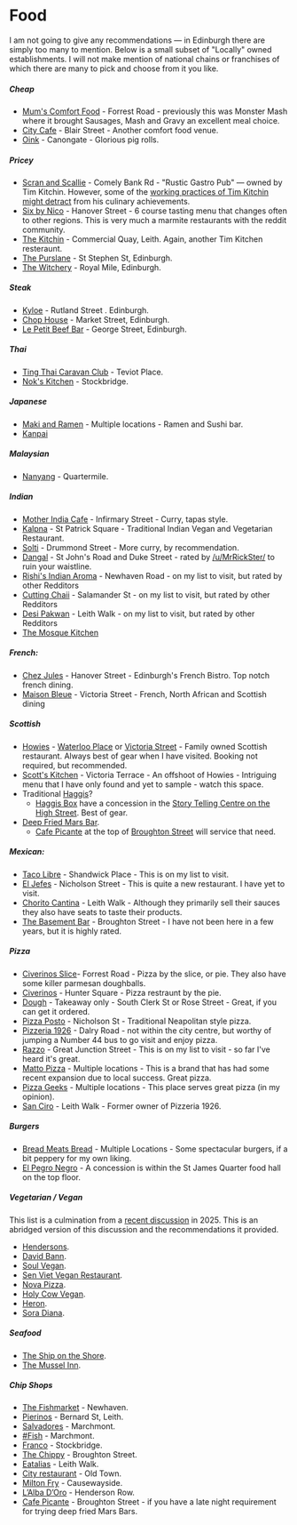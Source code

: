 # Food

I am not going to give any recommendations — in Edinburgh there are simply too many to mention. Below is a small subset of "Locally" owned establishments. I will not make mention of national chains or franchises of which there are many to pick and choose from it you like.

##### Cheap

* [Mum's Comfort Food](https://www.monstermashcafe.co.uk/) - Forrest Road - previously this was Monster Mash where it brought Sausages, Mash and Gravy an excellent meal choice.
* [City Cafe](https://www.thecitycafe.co.uk/) - Blair Street - Another comfort food venue.
* [Oink](https://www.oinkhogroast.co.uk/) - Canongate - Glorious pig rolls.

##### Pricey

* [Scran and Scallie](https://scranandscallie.com/) - Comely Bank Rd - "Rustic Gastro Pub" — owned by Tim Kitchin.  However, some of the [working practices of Tim Kitchin might detract](https://www.theguardian.com/uk-news/2021/jul/02/tom-kitchin-restaurant-staff-suspended-bullying-allegations-toxic-workplace-social-media-claims) from his culinary achievements.
* [Six by Nico](https://www.sixbynico.co.uk/edinburgh/) - Hanover Street - 6 course tasting menu that changes often to other regions. This is very much a marmite restaurants with the reddit community.
* [The Kitchin](https://thekitchin.com/) - Commercial Quay, Leith. Again, another Tim Kitchen resteraunt.
* [The Purslane](http://www.purslanerestaurant.co.uk/) - St Stephen St, Edinburgh.
* [The Witchery](https://www.thewitchery.com/dine/) - Royal Mile, Edinburgh.

##### Steak

* [Kyloe](https://kyloerestaurant.com/) - Rutland Street . Edinburgh.
* [Chop House](https://chophousesteak.co.uk) - Market Street, Edinburgh.
* [Le Petit Beef Bar](https://beefbar.com/le-petit-beefbar-edinburgh/) - George Street, Edinburgh.

##### Thai

* [Ting Thai Caravan Club](https://tingthai.co.uk/) - Teviot Place.
* [Nok's Kitchen](https://nokskitchen.co.uk/) - Stockbridge.

##### Japanese

* [Maki and Ramen](https://www.makiramen.com/our-venues/) - Multiple locations - Ramen and Sushi bar.
* [Kanpai](https://www.kanpaisushiedinburgh.co.uk/)

##### Malaysian

* [Nanyang](https://nanyangrestaurant.com/) - Quartermile.

##### Indian

* [Mother India Cafe](https://www.motherindia.co.uk/restaurant/mother-india-edinburgh/) - Infirmary Street -  Curry, tapas style.
* [Kalpna](https://bit.ly/47hPbyW) - St Patrick Square - Traditional Indian Vegan and Vegetarian Restaurant.
* [Solti](https://www.soltiedinburgh.co.uk/) - Drummond Street - More curry, by recommendation.
* [Dangal](https://dangal.co.uk/) - St John's Road and Duke Street - rated by [/u/MrRickSter/](https://www.reddit.com/user/MrRickSter/) to ruin your waistline.
* [Rishi's Indian Aroma](https://rishis.uk/edinburgh/) - Newhaven Road - on my list to visit, but rated by other Redditors
* [Cutting Chaii](https://cuttingchaii.co.uk/) - Salamander St - on my list to visit, but rated by other Redditors
* [Desi Pakwan](https://desipakwanonline.com/) - Leith Walk - on my list to visit, but rated by other Redditors
* [The Mosque Kitchen](http://mosquekitchen.com/)


##### French: 
* [Chez Jules](https://www.chezjulesbistro.com/) - Hanover Street - Edinburgh's French Bistro. Top notch french dining. 
* [Maison Bleue](https://www.maisonbleuerestaurant.com/) - Victoria Street - French, North African and Scottish dining

##### Scottish

* [Howies](https://www.howies.uk.com/) - [Waterloo Place](https://www.howies.uk.com/venues/howies-waterloo-place/) or [Victoria Street](https://www.howies.uk.com/venues/howies-victoria-street/) - Family owned Scottish restaurant. Always best of gear when I have visited. Booking not required, but recommended. 
* [Scott's Kitchen](https://www.howies.uk.com/venues/scotts-kitchen/) - Victoria Terrace - An offshoot of Howies - Intriguing menu that I have only found and yet to sample - watch this space. 
* Traditional [Haggis](https://en.wikipedia.org/wiki/Haggis)?
  * [Haggis Box](https://www.thehaggisbox.com/) have a concession in the [Story Telling Centre on the High Street](https://www.google.com/maps/place/The+Haggis+Box/@55.9507253,-3.1848951,598m/data=!3m2!1e3!4b1!4m6!3m5!1s0x4887c75ca808a897:0xd56d4e983319cf5!8m2!3d55.9507253!4d-3.1848951!16s%2Fg%2F11fj6jpgtd?entry=ttu&g_ep=EgoyMDI1MDkxNy4wIKXMDSoASAFQAw%3D%3D). Best of gear. 
* [Deep Fried Mars Bar](https://en.wikipedia.org/wiki/Deep-fried_Mars_bar).
  * [Cafe Picante](https://cafepiccante.co.uk/) at the top of [Broughton Street](https://www.google.com/maps/place/Cafe+Piccante/@56.8213361,-4.8446577,8z/data=!3m1!5s0x4887c78c3c540b53:0x1503d17862c9322f!4m6!3m5!1s0x4887c78c3bb73cb3:0x510ee3e36f72ccf7!8m2!3d55.9570555!4d-3.1879268!15sCgxjYWZlIHBpY2FudGVaDiIMY2FmZSBwaWNhbnRlkgEEY2FmZeABAA?shorturl=1) will service that need.

##### Mexican:

* [Taco Libre](https://www.tacolibre.co.uk/) - Shandwick Place - This is on my list to visit. 
* [El Jefes](https://www.eljefes.co.uk/edinburgh/) - Nicholson Street - This is quite a new restaurant. I have yet to visit. 
* [Chorito Cantina](https://www.chorritosauce.com/cantina/) - Leith Walk - Although they primarily sell their sauces they also have seats to taste their products. 
* [The Basement Bar](https://basement-bar-edinburgh.co.uk/) - Broughton Street - I have not been here in a few years, but it is highly rated.

##### Pizza

* [Civerinos Slice](https://www.civerinos.com/locations/forrest-road/)- Forrest Road - Pizza by the slice, or pie. They also have some killer parmesan doughballs.
* [Civerinos](https://www.civerinos.com/) - Hunter Square - Pizza restraunt by the pie.
* [Dough](https://dough-pizza.co.uk/) - Takeaway only - South Clerk St or Rose Street -  Great, if you can get it ordered.
* [Pizza Posto](https://pizzaposto.co.uk/) - Nicholson St - Traditional Neapolitan style pizza.
* [Pizzeria 1926](https://pizzeria1926.co.uk/) - Dalry Road - not within the city centre, but worthy of jumping a Number 44 bus to go visit and enjoy pizza.
* [Razzo](https://razzopizza.co.uk/) - Great Junction Street - This is on my list to visit - so far I've heard it's great.
* [Matto Pizza](https://mattopizza.co.uk/) - Multiple locations - This is a brand that has had some recent expansion due to local success. Great pizza.
* [Pizza Geeks](https://www.pizzageeks.co.uk/) - Multiple locations - This place serves great pizza (in my opinion).
* [San Ciro](hhttps://www.sanciros.com/) - Leith Walk - Former owner of Pizzeria 1926.

##### Burgers

* [Bread Meats Bread](https://breadmeatsbread.com/) - Multiple Locations - Some spectacular burgers, if a bit peppery for my own liking.
* [El Pegro Negro](https://www.el-perro-negro.com/#location) - A concession is within the St James Quarter food hall on the top floor.

##### Vegetarian / Vegan

This list is a culmination from a [recent discussion](https://redd.it/1n26w5h) in 2025. This is an abridged version of this discussion and the recommendations it provided.

* [Hendersons](https://www.hendersonsrestaurant.com/).
* [David Bann](https://www.davidbann.co.uk/).
* [Soul Vegan](https://soulvegan.uk/).
* [Sen Viet Vegan Restaurant](https://www.senvietchay.co.uk/home).
* [Nova Pizza](https://novapizza.co.uk/).
* [Holy Cow Vegan](https://holycowvegan.net/).
* [Heron](https://www.heron.scot/menu).
* [Sora Diana](https://www.thevegansora.com/sora-diana/).

##### Seafood

* [The Ship on the Shore](https://www.theshipontheshore.co.uk/).
* [The Mussel Inn](https://www.mussel-inn.com/).

##### Chip Shops

* [The Fishmarket](https://www.thefishmarketnewhaven.co.uk/) - Newhaven.
* [Pierinos](https://www.pierinos.co.uk/) - Bernard St, Leith.
* [Salvadores](https://www.salvatoresfishandchips.com/) - Marchmont.
* [#Fish](https://eatfishedinburgh.com/) - Marchmont.
* [Franco](https://francos-of-stockbridge.com/) - Stockbridge.
* [The Chippy](https://thechippyedinburgh.com/) - Broughton Street.
* [Eatalias](https://www.eatalias.co.uk/) - Leith Walk.
* [City restaurant](https://www.thecityrestaurant.co.uk/) - Old Town.
* [Milton Fry](https://miltonfry.com/) - Causewayside.
* [L’Alba D’Oro](https://www.lalbadoro.com/) - Henderson Row.
* [Cafe Picante](https://cafepiccante.co.uk/) - Broughton Street - if you have a late night requirement for trying deep fried Mars Bars.
